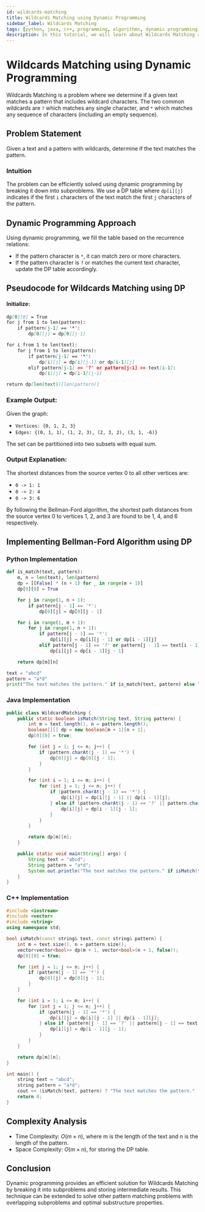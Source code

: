 ```yaml
---
id: wildcards-matching
title: Wildcards Matching using Dynamic Programming
sidebar_label: Wildcards Matching
tags: [python, java, c++, programming, algorithms, dynamic programming, strings, tutorial, in-depth]
description: In this tutorial, we will learn about Wildcards Matching and its solution using Dynamic Programming in Python, Java, and C++ with detailed explanations and examples.
---
```


# Wildcards Matching using Dynamic Programming

Wildcards Matching is a problem where we determine if a given text matches a pattern that includes wildcard characters. The two common wildcards are `?` which matches any single character, and `*` which matches any sequence of characters (including an empty sequence).

## Problem Statement

Given a text and a pattern with wildcards, determine if the text matches the pattern.

### Intuition

The problem can be efficiently solved using dynamic programming by breaking it down into subproblems. We use a DP table where `dp[i][j]` indicates if the first `i` characters of the text match the first `j` characters of the pattern.

## Dynamic Programming Approach

Using dynamic programming, we fill the table based on the recurrence relations:
- If the pattern character is `*`, it can match zero or more characters.
- If the pattern character is `?` or matches the current text character, update the DP table accordingly.

## Pseudocode for Wildcards Matching using DP

#### Initialize:

```markdown
dp[0][0] = True
for j from 1 to len(pattern):
    if pattern[j-1] == '*':
        dp[0][j] = dp[0][j-1]

for i from 1 to len(text):
    for j from 1 to len(pattern):
        if pattern[j-1] == '*':
            dp[i][j] = dp[i][j-1] or dp[i-1][j]
        elif pattern[j-1] == '?' or pattern[j-1] == text[i-1]:
            dp[i][j] = dp[i-1][j-1]

return dp[len(text)][len(pattern)]
```


### Example Output:

Given the graph:

- `Vertices: {0, 1, 2, 3}`
- `Edges: {(0, 1, 1), (1, 2, 3), (2, 3, 2), (3, 1, -6)}`

The set can be partitioned into two subsets with equal sum.

### Output Explanation:

The shortest distances from the source vertex 0 to all other vertices are:

- `0 -> 1: 1`
- `0 -> 2: 4`
- `0 -> 3: 6`

By following the Bellman-Ford algorithm, the shortest path distances from the source vertex 0 to vertices 1, 2, and 3 are found to be 1, 4, and 6 respectively.

## Implementing Bellman-Ford Algorithm using DP

### Python Implementation

```python
def is_match(text, pattern):
    m, n = len(text), len(pattern)
    dp = [[False] * (n + 1) for _ in range(m + 1)]
    dp[0][0] = True

    for j in range(1, n + 1):
        if pattern[j - 1] == '*':
            dp[0][j] = dp[0][j - 1]

    for i in range(1, m + 1):
        for j in range(1, n + 1):
            if pattern[j - 1] == '*':
                dp[i][j] = dp[i][j - 1] or dp[i - 1][j]
            elif pattern[j - 1] == '?' or pattern[j - 1] == text[i - 1]:
                dp[i][j] = dp[i - 1][j - 1]

    return dp[m][n]

text = "abcd"
pattern = "a*d"
print("The text matches the pattern." if is_match(text, pattern) else "The text does not match the pattern.")
```

### Java Implementation

```java
public class WildcardMatching {
    public static boolean isMatch(String text, String pattern) {
        int m = text.length(), n = pattern.length();
        boolean[][] dp = new boolean[m + 1][n + 1];
        dp[0][0] = true;

        for (int j = 1; j <= n; j++) {
            if (pattern.charAt(j - 1) == '*') {
                dp[0][j] = dp[0][j - 1];
            }
        }

        for (int i = 1; i <= m; i++) {
            for (int j = 1; j <= n; j++) {
                if (pattern.charAt(j - 1) == '*') {
                    dp[i][j] = dp[i][j - 1] || dp[i - 1][j];
                } else if (pattern.charAt(j - 1) == '?' || pattern.charAt(j - 1) == text.charAt(i - 1)) {
                    dp[i][j] = dp[i - 1][j - 1];
                }
            }
        }

        return dp[m][n];
    }

    public static void main(String[] args) {
        String text = "abcd";
        String pattern = "a*d";
        System.out.println("The text matches the pattern." if isMatch(text, pattern) else "The text does not match the pattern.");
    }
}
```
### C++ Implementation

```cpp
#include <iostream>
#include <vector>
#include <string>
using namespace std;

bool isMatch(const string& text, const string& pattern) {
    int m = text.size(), n = pattern.size();
    vector<vector<bool>> dp(m + 1, vector<bool>(n + 1, false));
    dp[0][0] = true;

    for (int j = 1; j <= n; j++) {
        if (pattern[j - 1] == '*') {
            dp[0][j] = dp[0][j - 1];
        }
    }

    for (int i = 1; i <= m; i++) {
        for (int j = 1; j <= n; j++) {
            if (pattern[j - 1] == '*') {
                dp[i][j] = dp[i][j - 1] || dp[i - 1][j];
            } else if (pattern[j - 1] == '?' || pattern[j - 1] == text[i - 1]) {
                dp[i][j] = dp[i - 1][j - 1];
            }
        }
    }

    return dp[m][n];
}

int main() {
    string text = "abcd";
    string pattern = "a*d";
    cout << (isMatch(text, pattern) ? "The text matches the pattern." : "The text does not match the pattern.") << endl;
    return 0;
}
```

## Complexity Analysis

- Time Complexity: $O(m \times n)$, where m is the length of the text and n is the length of the pattern.
- Space Complexity: $O(m \times n)$, for storing the DP table.

## Conclusion

Dynamic programming provides an efficient solution for Wildcards Matching by breaking it into subproblems and storing intermediate results. This technique can be extended to solve other pattern matching problems with overlapping subproblems and optimal substructure properties.